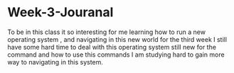 # Week-3-Jouranal

To be in this class it so interesting for me learning how to run a new operating system , and navigating in this new world for the 
third week I still have some hard time to deal with this operating system still new for the command and how to use this commands I am studying hard to gain more way to navigating in this system.


